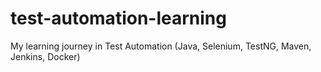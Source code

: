 # test-automation-learning
My learning journey in Test Automation (Java, Selenium, TestNG, Maven, Jenkins, Docker)
